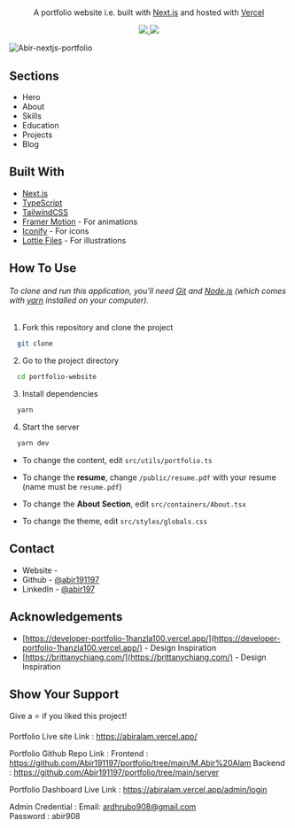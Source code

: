 <h1 align="center">
 
</h1>

<p align="center">
  A portfolio website i.e. <a href="" target="_blank"></a> built with <a href="https://nextjs.org/" target="_blank">Next.js</a> and hosted with <a href="https://vercel.com/" target="_blank">Vercel</a>
</p>

<p align="center">
  <a href="https://choosealicense.com/licenses/mit/">
    <img src="https://img.shields.io/badge/License-MIT-brightgreen"/ >
  </a>
  <img src="https://img.shields.io/badge/Version-1.3.1-blue"/ >
</p>

![Abir-nextjs-portfolio]()

## Sections

- Hero
- About
- Skills
- Education
- Projects
- Blog


## Built With

- [Next.js](https://nextjs.org/)
- [TypeScript](https://www.typescriptlang.org/)
- [TailwindCSS](https://tailwindcss.com/)
- [Framer Motion](https://www.framer.com/motion/) - For animations
- [Iconify](https://icon-sets.iconify.design/) - For icons
- [Lottie Files](https://lottiefiles.com/) - For illustrations

## How To Use

###### To clone and run this application, you'll need [Git](https://git-scm.com) and [Node.js](https://nodejs.org/en/download/) (which comes with [yarn](https://yarnpkg.com) installed on your computer).

1. Fork this repository and clone the project



```bash
  git clone 
```

2. Go to the project directory

```bash
  cd portfolio-website
```

3. Install dependencies

```bash
  yarn
```

4. Start the server

```bash
  yarn dev
```

- To change the content, edit `src/utils/portfolio.ts`

- To change the **resume**, change `/public/resume.pdf` with your resume (name must be `resume.pdf`)

- To change the **About Section**, edit `src/containers/About.tsx`

- To change the theme, edit `src/styles/globals.css`



## Contact

- Website - []()
- Github - [@abir191197](https://github.com/Abir191197)
- LinkedIn - [@abir197](https://www.linkedin.com/in/abir197/)

## Acknowledgements

- [https://developer-portfolio-1hanzla100.vercel.app/](https://developer-portfolio-1hanzla100.vercel.app/) - Design Inspiration
- [https://brittanychiang.com/](https://brittanychiang.com/) - Design Inspiration

## Show Your Support

Give a ⭐️ if you liked this project!




Portfolio Live site Link   : https://abiralam.vercel.app/

Portfolio Github Repo Link :
Frontend : https://github.com/Abir191197/portfolio/tree/main/M.Abir%20Alam 
Backend  : https://github.com/Abir191197/portfolio/tree/main/server

Portfolio Dashboard Live Link : https://abiralam.vercel.app/admin/login

Admin Credential :
  Email: ardhrubo908@gmail.com  
  Password : abir908